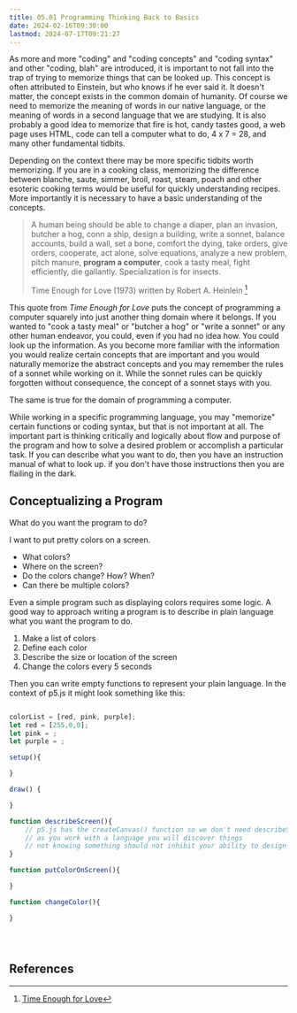 ```yaml
---
title: 05.01 Programming Thinking Back to Basics
date: 2024-02-16T09:30:00
lastmod: 2024-07-17T09:21:27
---
```


As more and more "coding" and "coding concepts" and "coding syntax" and other "coding, blah" are introduced, it is important to not fall into the trap of trying to memorize things that can be looked up. This concept is often attributed to Einstein, but who knows if he ever said it. It doesn't matter, the concept exists in the common domain of humanity. Of course we need to memorize the meaning of words in our native language, or the meaning of words in a second language that we are studying. It is also probably a good idea to memorize that fire is hot, candy tastes good, a web page uses HTML, code can tell a computer what to do, 4 x 7 = 28, and many other fundamental tidbits.

Depending on the context there may be more specific tidbits worth memorizing. If you are in a cooking class, memorizing the difference between blanche, saute, simmer, broil, roast, steam, poach and other esoteric cooking terms would be useful for quickly understanding recipes. More importantly it is necessary to have a basic understanding of the concepts.

> A human being should be able to change a diaper, plan an invasion, butcher a hog, conn a ship, design a building, write a sonnet, balance accounts, build a wall, set a bone, comfort the dying, take orders, give orders, cooperate, act alone, solve equations, analyze a new problem, pitch manure, **program a computer**, cook a tasty meal, fight efficiently, die gallantly. Specialization is for insects.
>
> Time Enough for Love (1973) written by Robert A. Heinlein [^love]

This quote from _Time Enough for Love_ puts the concept of programming a computer squarely into just another thing domain where it belongs. If you wanted to "cook a tasty meal" or "butcher a hog" or "write a sonnet" or any other human endeavor, you could, even if you had no idea how. You could look up the information. As you become more familiar with the information you would realize certain concepts that are important and you would naturally memorize the abstract concepts and you may remember the rules of a sonnet while working on it. While the sonnet rules can be quickly forgotten without consequence, the concept of a sonnet stays with you.

The same is true for the domain of programming a computer.

While working in a specific programming language, you may "memorize" certain functions or coding syntax, but that is not important at all. The important part is thinking critically and logically about flow and purpose of the program and how to solve a desired problem or accomplish a particular task. If you can describe what you want to do, then you have an instruction manual of what to look up. if you don't have those instructions then you are flailing in the dark.

## Conceptualizing a Program

What do you want the program to do?

I want to put pretty colors on a screen.

- What colors?
- Where on the screen?
- Do the colors change? How? When?
- Can there be multiple colors?

Even a simple program such as displaying colors requires some logic. A good way to approach writing a program is to describe in plain language what you want the program to do.

1. Make a list of colors
2. Define each color
3. Describe the size or location of the screen
4. Change the colors every 5 seconds

Then you can write empty functions to represent your plain language. In the context of p5.js it might look something like this:

```js

colorList = [red, pink, purple];
let red = [255,0,0];
let pink = ;
let purple = ;

setup(){

}

draw() {

}

function describeScreen(){
    // p5.js has the createCanvas() function so we don't need describeScreen but how would you know that?
    // as you work with a language you will discover things
    // not knowing something should not inhibit your ability to design a program.
}

function putColorOnScreen(){

}

function changeColor(){

}





```

## References

[^love]: [Time Enough for Love](https://en.wikiquote.org/wiki/Time_Enough_for_Love)
